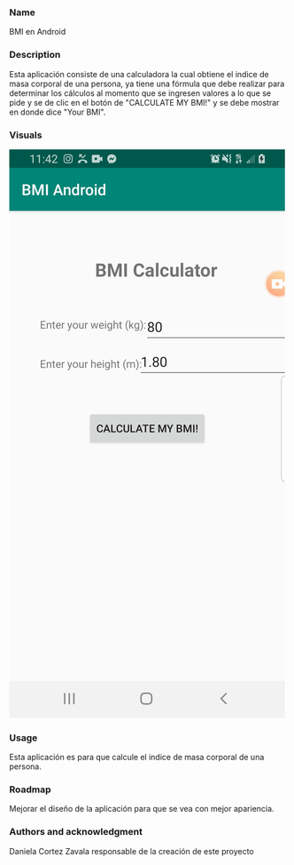 
### Name
BMI en Android

### Description
Esta aplicación consiste de una calculadora la cual obtiene el indice de masa corporal de una persona, ya tiene una fórmula que debe realizar para determinar los cálculos al momento que se ingresen valores a lo que se pide y se de clic en el botón de "CALCULATE MY BMI!" y se debe mostrar en donde dice "Your BMI".

### Visuals
![](images/Screenshot_20191217-114210_BMIAndroid.jpg)

### Usage
Esta aplicación es para que calcule el indice de masa corporal de una persona.

### Roadmap

Mejorar el diseño de la aplicación para que se vea con mejor apariencia.

### Authors and acknowledgment

Daniela Cortez Zavala responsable de la creación de este proyecto
